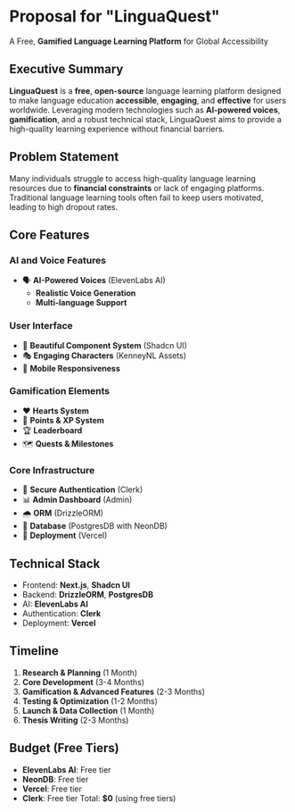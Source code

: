 # Proposal for "**LinguaQuest**"
A Free, **Gamified Language Learning Platform** for Global Accessibility

## Executive Summary
**LinguaQuest** is a **free**, **open-source** language learning platform designed to make language education **accessible**, **engaging**, and **effective** for users worldwide. Leveraging modern technologies such as **AI-powered voices**, **gamification**, and a robust technical stack, LinguaQuest aims to provide a high-quality learning experience without financial barriers.

## Problem Statement
Many individuals struggle to access high-quality language learning resources due to **financial constraints** or lack of engaging platforms. Traditional language learning tools often fail to keep users motivated, leading to high dropout rates.

## Core Features

### AI and Voice Features
- 🗣 **AI-Powered Voices** (ElevenLabs AI)
  - **Realistic Voice Generation**
  - **Multi-language Support**

### User Interface
- 🎨 **Beautiful Component System** (Shadcn UI)
- 🎭 **Engaging Characters** (KenneyNL Assets)
- 📱 **Mobile Responsiveness**

### Gamification Elements
- ❤️ **Hearts System**
- 🌟 **Points & XP System**
- 🏆 **Leaderboard**
- 🗺 **Quests & Milestones**

### Core Infrastructure
- 🔐 **Secure Authentication** (Clerk)
- 📊 **Admin Dashboard** (Admin)
- 🌧 **ORM** (DrizzleORM)
- 💾 **Database** (PostgresDB with NeonDB)
- 🚀 **Deployment** (Vercel)

## Technical Stack
- Frontend: **Next.js**, **Shadcn UI**
- Backend: **DrizzleORM**, **PostgresDB**
- AI: **ElevenLabs AI**
- Authentication: **Clerk**
- Deployment: **Vercel**

## Timeline
1. **Research & Planning** (1 Month)
2. **Core Development** (3-4 Months)
3. **Gamification & Advanced Features** (2-3 Months)
4. **Testing & Optimization** (1-2 Months)
5. **Launch & Data Collection** (1 Month)
6. **Thesis Writing** (2-3 Months)

## Budget (Free Tiers)
- **ElevenLabs AI**: Free tier
- **NeonDB**: Free tier
- **Vercel**: Free tier
- **Clerk**: Free tier
Total: **$0** (using free tiers)